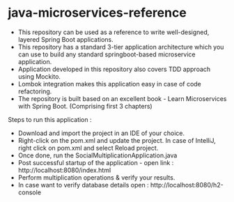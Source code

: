 # java-microservices-reference

- This repository can be used as a reference to write well-designed, layered Spring Boot applications.
- This repository has a standard 3-tier application architecture which you can use to build any standard springboot-based microservice application. 
- Application developed in this repository also covers TDD approach using Mockito. 
- Lombok integration makes this application easy in case of code refactoring. 
- The repository is built based on an excellent book - Learn Microservices with Spring Boot. (Comprising first 3 chapters)

Steps to run this application : 
- Download and import the project in an IDE of your choice. 
- Right-click on the pom.xml and update the project. In case of IntelliJ, right click on pom.xml and select Reload project.
- Once done, run the SocialMultiplicationApplication.java
- Post successful startup of the application - open link : http://localhost:8080/index.html
- Perform multiplication operations & verify your results.
- In case want to verify database details open : http://localhost:8080/h2-console 